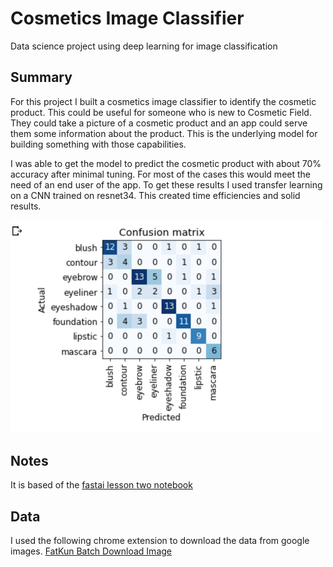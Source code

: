 # Cosmetics Image Classifier
Data science project using deep learning for image classification

## Summary
For this project I built a cosmetics image classifier to identify the cosmetic product. This could be useful for someone 
who is new to Cosmetic Field. They could take a picture of a cosmetic product and an app could serve them some information about 
the product. This is the underlying model for building something with those capabilities.

I was able to get the model to predict the cosmetic product with about 70%
accuracy after minimal tuning. For most of the cases this would 
meet the need of an end user of the app. To get these results I used transfer learning on a CNN trained on resnet34. 
This created time efficiencies and solid results.

<img src="https://github.com/yoonhaK/cosmetics_image_recognition/blob/master/confusion_matrix.png" width="500"/>

## Notes
It is based of the [fastai lesson two notebook](https://github.com/fastai/course-v3/blob/master/nbs/dl1/lesson2-download.ipynb)


## Data
I used the following chrome extension to download the data from google images. [FatKun Batch Download Image](https://chrome.google.com/webstore/detail/fatkun-batch-download-ima/nnjjahlikiabnchcpehcpkdeckfgnohf?hl=en)
